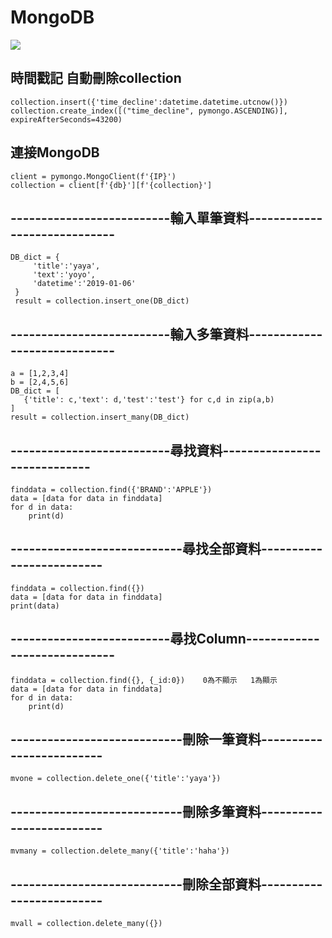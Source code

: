 # MongoDB
<img  src="https://upload.wikimedia.org/wikipedia/commons/thumb/0/00/Mongodb.png/1200px-Mongodb.png"></img>
## 時間戳記  自動刪除collection  
```
collection.insert({'time_decline':datetime.datetime.utcnow()})  
collection.create_index([("time_decline", pymongo.ASCENDING)], expireAfterSeconds=43200)   
```
## 連接MongoDB   
```
client = pymongo.MongoClient(f'{IP}')  
collection = client[f'{db}'][f'{collection}']  
```
## --------------------------輸入單筆資料-----------------------------
```
DB_dict = {
     'title':'yaya',
     'text':'yoyo',
     'datetime':'2019-01-06'
 }
 result = collection.insert_one(DB_dict)
```
## --------------------------輸入多筆資料-----------------------------
```
a = [1,2,3,4]
b = [2,4,5,6]
DB_dict = [
   {'title': c,'text': d,'test':'test'} for c,d in zip(a,b)
]
result = collection.insert_many(DB_dict)
```

## --------------------------尋找資料-----------------------------
```
finddata = collection.find({'BRAND':'APPLE'})
data = [data for data in finddata]
for d in data:
    print(d)
```

## ----------------------------尋找全部資料-------------------------
```
finddata = collection.find({})
data = [data for data in finddata]
print(data)
```

## --------------------------尋找Column-----------------------------
```
finddata = collection.find({}, {_id:0})    0為不顯示   1為顯示
data = [data for data in finddata]
for d in data:
    print(d)
```

## ----------------------------刪除一筆資料-------------------------
```
mvone = collection.delete_one({'title':'yaya'})
```
## ----------------------------刪除多筆資料-------------------------
```
mvmany = collection.delete_many({'title':'haha'})
```
## ----------------------------刪除全部資料-------------------------
```
mvall = collection.delete_many({})
```
